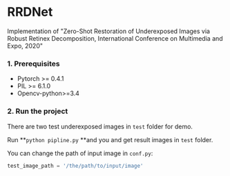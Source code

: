 # RRDNet
Implementation of "Zero-Shot Restoration of Underexposed Images via Robust Retinex Decomposition, International Conference on Multimedia and Expo, 2020"

### 1. Prerequisites

* Pytorch >= 0.4.1
* PIL >= 6.1.0
* Opencv-python>=3.4

### 2. Run the project

There are two test underexposed images in `test` folder for demo.

Run **`python pipline.py` **and you and get result images in `test` folder.

You can change the path of input image in `conf.py`:

```python
test_image_path = '/the/path/to/input/image'
```





